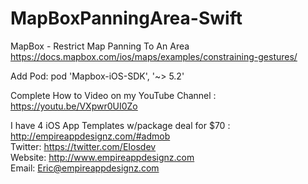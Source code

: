 # MapBoxPanningArea-Swift

MapBox - Restrict Map Panning To An Area
https://docs.mapbox.com/ios/maps/examples/constraining-gestures/

Add Pod:  pod 'Mapbox-iOS-SDK', '~> 5.2'

Complete How to Video on my YouTube Channel : https://youtu.be/VXpwr0UI0Zo


I have 4 iOS App Templates w/package deal for $70 : http://empireappdesignz.com/#admob
<br>
Twitter: https://twitter.com/EIosdev
<br>
Website: http://www.empireappdesignz.com
<br>
Email: Eric@empireappdesignz.com


